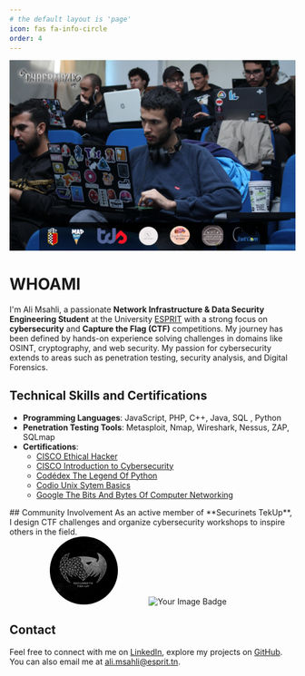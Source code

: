 ```yaml
---
# the default layout is 'page'
icon: fas fa-info-circle
order: 4
---
```

<img src="/images/cybermaze.jpg" alt="Securinets" style="width: auto; height: auto; margin-right: 10%;" />

# WHOAMI

I'm Ali Msahli, a passionate **Network Infrastructure & Data Security Engineering Student** at the University [ESPRIT](https://esprit.tn/) with a strong focus on **cybersecurity** and **Capture the Flag (CTF)** competitions. My journey has been defined by hands-on experience solving challenges in domains like OSINT, cryptography, and web security. My passion for cybersecurity extends to areas such as penetration testing, security analysis, and Digital Forensics.

## Technical Skills and Certifications
- **Programming Languages**: JavaScript, PHP, C++, Java, SQL , Python 
- **Penetration Testing Tools**: Metasploit, Nmap, Wireshark, Nessus, ZAP, SQLmap  
- **Certifications**:  
  - [CISCO Ethical Hacker](https://www.credly.com/badges/396b702c-f48a-43b1-ae8c-c3277d8d25e2/public_url) 
  - [CISCO Introduction to Cybersecurity](https://www.credly.com/badges/dcd2921a-a7bc-4db8-9a8f-b24a49d03047/linked_in_profile)  
  - [Codédex The Legend Of Python](https://www.codedex.io/certificates/bee76d18-6dfb-45fc-ae65-ffbce99cef4c)
  - [Codio Unix Sytem Basics](https://www.coursera.org/account/accomplishments/certificate/DNPSDV84V82Q)
  - [Google The Bits And Bytes Of Computer Networking](https://www.coursera.org/account/accomplishments/certificate/5SNFVAN7EKNS)
  <div style="text-align: center; width: 100%;"> 
  <div data-iframe-width="150" data-iframe-height="270" data-share-badge-id="dcd2921a-a7bc-4db8-9a8f-b24a49d03047" data-share-badge-host="https://www.credly.com"></div><script type="text/javascript" async src="//cdn.credly.com/assets/utilities/embed.js"></script>
  <div data-iframe-width="150" data-iframe-height="270" data-share-badge-id="396b702c-f48a-43b1-ae8c-c3277d8d25e2" data-share-badge-host="https://www.credly.com"></div><script type="text/javascript" async src="//cdn.credly.com/assets/utilities/embed.js"></script>
</div>
## Community Involvement
As an active member of **Securinets TekUp**, I design CTF challenges and organize cybersecurity workshops to inspire others in the field.

<div style="text-align: center; width: 100%;">
  <img src="/images/securinets.jpg" alt="Securinets" style="width: auto; height: 120px; margin-right: 10%;border-radius:60px;" />
  <img src="https://tryhackme-badges.s3.amazonaws.com/alimsahli.png" alt="Your Image Badge"  style="width: auto; height: 120px; margin-right: 10%;"/>

</div>

## Contact
Feel free to connect with me on [LinkedIn](https://www.linkedin.com/in/ali-msahli-698a87220/), explore my projects on [GitHub](https://github.com/alimsahli).  
You can also email me at [ali.msahli@esprit.tn](mailto:ali.msahli@esprit.tn).
